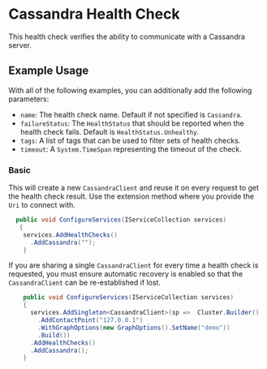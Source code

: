 # Cassandra Health Check

This health check verifies the ability to communicate with a Cassandra server.

## Example Usage

With all of the following examples, you can additionally add the following parameters:

- `name`: The health check name. Default if not specified is `Cassandra`.
- `failureStatus`: The `HealthStatus` that should be reported when the health check fails. Default is `HealthStatus.Unhealthy`.
- `tags`: A list of tags that can be used to filter sets of health checks.
- `timeout`: A `System.TimeSpan` representing the timeout of the check.

### Basic

This will create a new `CassandraClient` and reuse it on every request to get the health check result. Use
the extension method where you provide the `Uri` to connect with. 

```csharp
  public void ConfigureServices(IServiceCollection services)
   {
    services.AddHealthChecks()
      .AddCassandra("");
    }
```

If you are sharing a single `CassandraClient` for every time a health check is requested,
you must ensure automatic recovery is enabled so that the `CassandraClient` can be re-established if lost.

```csharp
    public void ConfigureServices(IServiceCollection services)
    {
      services.AddSingleton<CassandraClient>(sp =>  Cluster.Builder()
        .AddContactPoint("127.0.0.1")
        .WithGraphOptions(new GraphOptions().SetName("demo"))
        .Build())
      .AddHealthChecks()
      .AddCassandra();
    }
```
